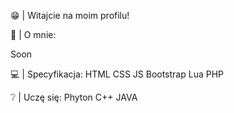😁 | Witajcie na moim profilu!
<p>📃 | O mnie:</p>
<p>Soon</p>
<p>💻 | Specyfikacja:
HTML
CSS
JS
Bootstrap
Lua
PHP
</p>
<p>❔ | Uczę się:
Phyton
C++
JAVA</p>
<!--
**korpens1/korpens1** is a ✨ _special_ ✨ repository because its `README.md` (this file) appears on your GitHub profile.

Here are some ideas to get you started:

- 🔭 I’m currently working on ...
- 🌱 I’m currently learning ...
- 👯 I’m looking to collaborate on ...
- 🤔 I’m looking for help with ...
- 💬 Ask me about ...
- 📫 How to reach me: ...
- 😄 Pronouns: ...
- ⚡ Fun fact: ...
-->
